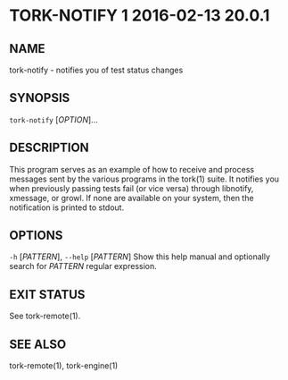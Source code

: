 # TORK-NOTIFY 1 2016-02-13 20.0.1

## NAME

tork-notify - notifies you of test status changes

## SYNOPSIS

`tork-notify` [*OPTION*]...

## DESCRIPTION

This program serves as an example of how to receive and process messages sent
by the various programs in the tork(1) suite.  It notifies you when previously
passing tests fail (or vice versa) through libnotify, xmessage, or growl.  If
none are available on your system, then the notification is printed to stdout.

## OPTIONS

`-h` [*PATTERN*], `--help` [*PATTERN*]
  Show this help manual and optionally search for *PATTERN* regular expression.

## EXIT STATUS

See tork-remote(1).

## SEE ALSO

tork-remote(1), tork-engine(1)